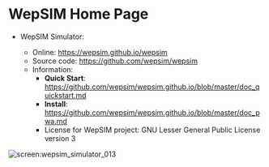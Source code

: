 # WepSIM Home Page

+ WepSIM Simulator:

   * Online: https://wepsim.github.io/wepsim
   * Source code: https://github.com/wepsim/wepsim
   * Information:
      * **Quick Start**: https://github.com/wepsim/wepsim.github.io/blob/master/doc_quickstart.md
      * **Install**: https://github.com/wepsim/wepsim.github.io/blob/master/doc_pwa.md
      * License for WepSIM project: GNU Lesser General Public License version 3

![screen:wepsim_simulator_013](https://raw.githubusercontent.com/wepsim/wepsim/master/help/simulator/simulator013.jpg)

